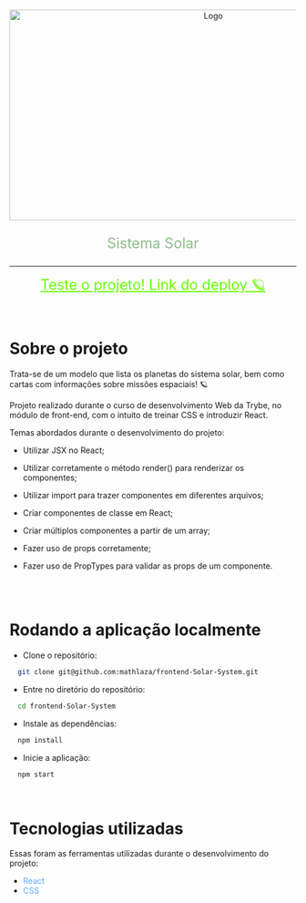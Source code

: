 <!-- PROJECT LOGO -->
<br />
<p align="center">
  <a href="https://frontend-solar-system.vercel.app/">
    <img src="solar_system.gif" alt="Logo" width="700" height="370">
  </a>
  
  <p align="center" style="color:#8FBC8B; font-size:25px">
    Sistema Solar 
    <br />
  </p>
</p>

<hr>

<p align="center">
  <!-- <span style="color:#66FF00; font-size:25px">Brinque</span> -->
<a href="https://frontend-solar-system.vercel.app/" style="color:#66FF00; font-size:25px">
    Teste o projeto! Link do deploy 🪐
  </a>
   </p>

<!-- Índice -->

<br>

<!-- Sobre o projeto -->
# Sobre o projeto
<div>

Trata-se de um modelo que lista os planetas do sistema solar, bem como cartas com informações sobre missões espaciais! 🪐

Projeto realizado durante o curso de desenvolvimento Web da Trybe, no módulo de front-end, com o intuito de treinar CSS e introduzir React.

Temas abordados durante o desenvolvimento do projeto:

- Utilizar JSX no React;

- Utilizar corretamente o método render() para renderizar os componentes;

- Utilizar import para trazer componentes em diferentes arquivos;

- Criar componentes de classe em React;

- Criar múltiplos componentes a partir de um array;

- Fazer uso de props corretamente;

- Fazer uso de PropTypes para validar as props de um componente.

<br>

<br>

# Rodando a aplicação localmente

- Clone o repositório:
  
```bash
  git clone git@github.com:mathlaza/frontend-Solar-System.git
```
- Entre no diretório do repositório:
  
```bash
  cd frontend-Solar-System
```

- Instale as dependências:
  
```bash
  npm install
```

- Inicie a aplicação:
  
```bash
  npm start
```

<br>

# Tecnologias utilizadas
Essas foram as ferramentas utilizadas durante o desenvolvimento do projeto:
* <span style="color:#58a6ff">React</span>
* <span style="color:#58a6ff">CSS</span>
